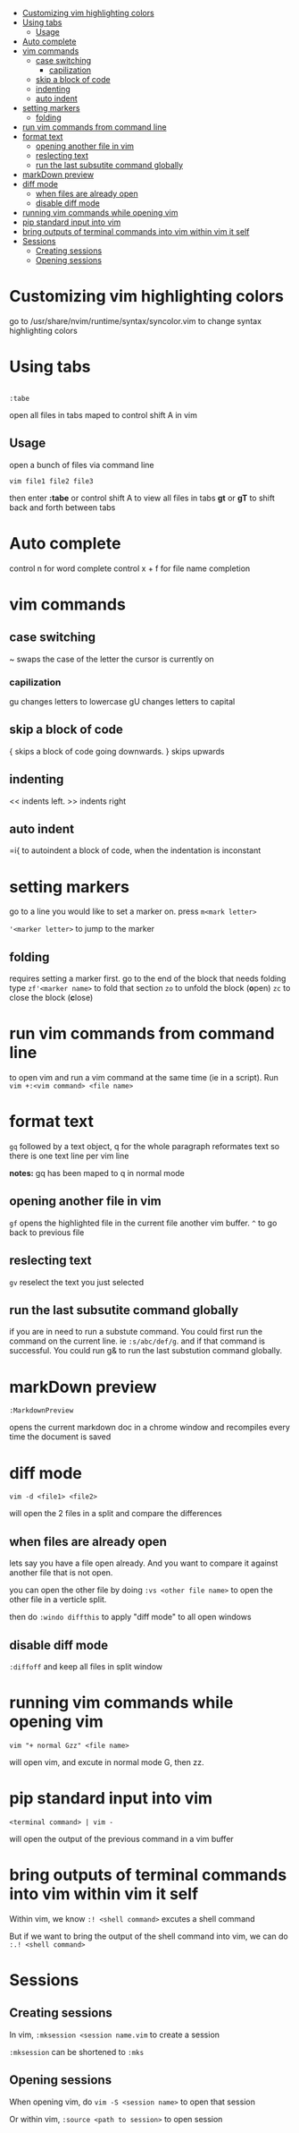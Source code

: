 <!-- vim-markdown-toc GFM -->

* [Customizing vim highlighting colors](#customizing-vim-highlighting-colors)
* [Using tabs](#using-tabs)
	* [Usage](#usage)
* [Auto complete](#auto-complete)
* [vim commands](#vim-commands)
	* [case switching](#case-switching)
		* [capilization](#capilization)
	* [skip a block of code](#skip-a-block-of-code)
	* [indenting](#indenting)
	* [auto indent](#auto-indent)
* [setting markers](#setting-markers)
	* [folding](#folding)
* [run vim commands from command line](#run-vim-commands-from-command-line)
* [format text](#format-text)
	* [opening another file in vim](#opening-another-file-in-vim)
	* [reslecting text](#reslecting-text)
	* [run the last subsutite command globally](#run-the-last-subsutite-command-globally)
* [markDown preview](#markdown-preview)
* [diff mode](#diff-mode)
	* [when files are already open](#when-files-are-already-open)
	* [disable diff mode](#disable-diff-mode)
* [running vim commands while opening vim](#running-vim-commands-while-opening-vim)
* [pip standard input into vim](#pip-standard-input-into-vim)
* [bring outputs of terminal commands into vim within vim it self](#bring-outputs-of-terminal-commands-into-vim-within-vim-it-self)
* [Sessions](#sessions)
	* [Creating sessions](#creating-sessions)
	* [Opening sessions](#opening-sessions)

<!-- vim-markdown-toc -->

# Customizing vim highlighting colors

go to /usr/share/nvim/runtime/syntax/syncolor.vim to change syntax highlighting colors

# Using tabs

```vim:

:tabe

```

open all files in tabs
      maped to control shift A in vim

## Usage

open a bunch of files via command line

```vim
vim file1 file2 file3
```

then enter **:tabe** or control shift A to view all files in tabs
**gt** or **gT** to shift back and forth between tabs

# Auto complete

control n for word complete
control x + f for file name completion

# vim commands

## case switching

~ swaps the case of the letter the cursor is currently on

### capilization

gu changes letters to lowercase
gU changes letters to capital

## skip a block of code

{ skips a block of code going downwards. } skips upwards

## indenting

<< indents left. >> indents right

## auto indent

=i{ to autoindent a block of code, when the indentation is inconstant

# setting markers

go to a line you would like to set a marker on.
press `m<mark letter>`

`'<marker letter>` to jump to the marker

## folding

requires setting a marker first.
go to the end of the block that needs folding
type `zf'<marker name>` to fold that section
`zo` to unfold the block (**o**pen)
`zc` to close the block (**c**lose)

# run vim commands from command line

to open vim and run a vim command at the same time (ie in a script). Run `vim
+:<vim command> <file name>`

# format text

`gq` followed by a text object, q for the whole paragraph reformates text so
there is one text line per vim line

**notes:** gq has been maped to q in normal mode

## opening another file in vim

`gf` opens the highlighted file in the current file another vim buffer. `^` to
go back to previous file

## reslecting text

`gv` reselect the text you just selected

## run the last subsutite command globally

if you are in need to run a substute command. You could first run the command
on the current line. ie `:s/abc/def/g`. and if that command is successful. You
could run g& to run the last substution command globally.

# markDown preview

`:MarkdownPreview`

opens the current markdown doc in a chrome window and
recompiles every time the document is saved

# diff mode

`vim -d <file1> <file2>`

will open the 2 files in a split and compare the
differences

## when files are already open

lets say you have a file open already. And you want to
compare it against another file that is not open.

you can open the other file by doing `:vs <other file
name>` to open the other file in a verticle split.

then do `:windo diffthis` to apply "diff mode" to all open
windows

## disable diff mode

`:diffoff` and keep all files in split window

# running vim commands while opening vim

`vim "+ normal Gzz" <file name>`

will open vim, and excute in normal mode G, then zz.

# pip standard input into vim

`<terminal command> | vim -`

will open the output of the previous command in a vim
buffer

# bring outputs of terminal commands into vim within vim it self

Within vim, we know `:! <shell command>` excutes a shell command

But if we want to bring the output of the shell command into vim, we can do `:.! <shell command>`

# Sessions

## Creating sessions

In vim, `:mksession <session name.vim` to create a session

`:mksession` can be shortened to `:mks`

## Opening sessions

When opening vim, do `vim -S <session name>` to open that session

Or within vim, `:source <path to session>` to open session
